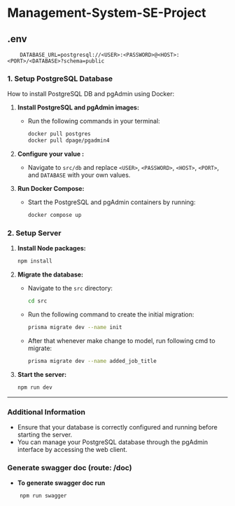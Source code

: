 # Management-System-SE-Project

## .env

```
    DATABASE_URL=postgresql://<USER>:<PASSWORD>@<HOST>:<PORT>/<DATABASE>?schema=public
```

### 1. Setup PostgreSQL Database

How to install PostgreSQL DB and pgAdmin using Docker:

1. **Install PostgreSQL and pgAdmin images:**

    - Run the following commands in your terminal:
        ```bash
        docker pull postgres
        docker pull dpage/pgadmin4
        ```

2. **Configure your value :**

    - Navigate to `src/db` and replace `<USER>`, `<PASSWORD>`, `<HOST>`, `<PORT>`, and `DATABASE` with your own values.

3. **Run Docker Compose:**
    - Start the PostgreSQL and pgAdmin containers by running:
        ```bash
        docker compose up
        ```

### 2. Setup Server

1. **Install Node packages:**

    ```bash
    npm install
    ```

2. **Migrate the database:**

    - Navigate to the `src` directory:
        ```bash
        cd src
        ```
    - Run the following command to create the initial migration:
        ```bash
        prisma migrate dev --name init
        ```
    - After that whenever make change to model, run following cmd to migrate:
        ```bash
        prisma migrate dev --name added_job_title
        ```

3. **Start the server:**
    ```bash
    npm run dev
    ```

---

### Additional Information

-   Ensure that your database is correctly configured and running before starting the server.
-   You can manage your PostgreSQL database through the pgAdmin interface by accessing the web client.

### Generate swagger doc (route: /doc)

-   **To generate swagger doc run**

```bash
    npm run swagger
```
